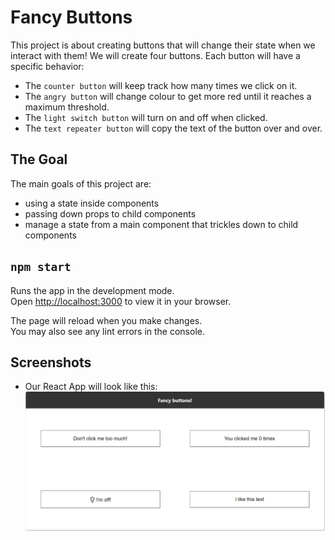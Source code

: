 # Fancy Buttons

 This project is about creating buttons that will change their state when we interact with them! We will create four buttons. Each button will have a specific behavior:

- The `counter button` will keep track how many times we click on it.
- The `angry button` will change colour to get more red until it reaches a maximum threshold.
- The `light switch button` will turn on and off when clicked.
- The `text repeater button` will copy the text of the button over and over.

## The Goal

The main goals of this project are:

- using a state inside components
- passing down props to child components
- manage a state from a main component that trickles down to child components

## `npm start`

Runs the app in the development mode.\
Open [http://localhost:3000](http://localhost:3000) to view it in your browser.

The page will reload when you make changes.\
You may also see any lint errors in the console.

## Screenshots

- Our React App will look like this:
  !["Fancy-Buttons"](./docs/fancy-buttons.png)
